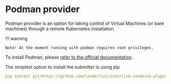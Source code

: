 # Podman provider
Podman provider is an option for taking control of Virtual Machines (or bare machines) through a remote Kubernetes
installation.

!!! warning

    Note! At the moment running with podman requires root privileges. 


To install Podman, please [refer to the official documentation](https://podman.io/docs/installation#installing-on-linux).

The simplest option to install the submitter is using pip
```yaml
pip install git+https://github.com/landerlini/interlink-condorce-plugin.git

```
